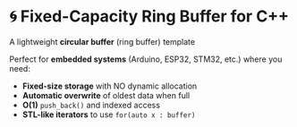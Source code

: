 # 🌀 Fixed-Capacity Ring Buffer for C++

A lightweight **circular buffer** (ring buffer) template

Perfect for **embedded systems** (Arduino, ESP32, STM32, etc.) where you need:

- **Fixed-size storage** with NO dynamic allocation  
- **Automatic overwrite** of oldest data when full  
- **O(1)** `push_back()` and indexed access  
- **STL-like iterators** to use `for(auto x : buffer)`
